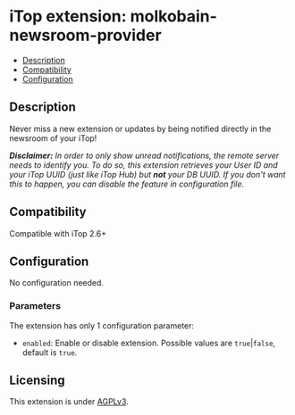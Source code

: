 # iTop extension: molkobain-newsroom-provider
* [Description](#description)
* [Compatibility](#compatibility)
* [Configuration](#configuration)

## Description
Never miss a new extension or updates by being notified directly in the newsroom of your iTop!

_**Disclaimer:** In order to only show unread notifications, the remote server needs to identify you. To do so, this extension retrieves your User ID and your iTop UUID (just like iTop Hub) but **not** your DB UUID. If you don't want this to happen, you can disable the feature in configuration file._

## Compatibility
Compatible with iTop 2.6+

## Configuration
No configuration needed.

### Parameters
The extension has only 1 configuration parameter:
  * `enabled`: Enable or disable extension. Possible values are `true`|`false`, default is `true`.


## Licensing
This extension is under [AGPLv3](https://en.wikipedia.org/wiki/GNU_Affero_General_Public_License).